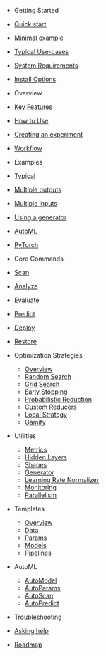 - Getting Started

 - [Quick start](README.md#quick-start)
 - [Minimal example](README.md#minimal-example)
 - [Typical Use-cases](README.md#typical-use-cases)
 - [System Requirements](README.md#system-requirements)
 - [Install Options](Install_Options.md)


- Overview

 - [Key Features](Overview.md#key-features)
 - [How to Use](Overview.md#how-to-use)
 - [Creating an experiment](Overview.md#creating-an-experiment)
 - [Workflow](Workflow.md)

- Examples

 - [Typical](Examples_Typical.md)
 - [Multiple outputs](Examples_Multiple_Outputs.md)
 - [Multiple inputs](Examples_Multiple_Inputs.md)
 - [Using a generator](Examples_Generator.md)
 - [AutoML](Examples_AutoML.md)
 - [PyTorch](Examples_PyTorch.md)

- Core Commands

 - [Scan](Scan.md)
 - [Analyze](Analyze.md)
 - [Evaluate](Evaluate.md)
 - [Predict](Predict.md)
 - [Deploy](Deploy.md)
 - [Restore](Restore.md)

- Optimization Strategies

  - [Overview](Optimization_Strategies.md#optimization-strategies)
  - [Random Search](Optimization_Strategies.md#random-search)
  - [Grid Search](Optimization_Strategies.md#grid-search)
  - [Early Stopping](Optimization_Strategies.md#early-stopping)
  - [Probabilistic Reduction](Probabilistic_Reduction.md)
  - [Custom Reducers](Custom_Reducers.md)
  - [Local Strategy](Local_Strategy.md)
  - [Gamify](Gamify.md)

- Utilities

  - [Metrics](Metrics.md)
  - [Hidden Layers](Hidden_Layers.md)
  - [Shapes](Hidden_Layers.md#shapes)
  - [Generator](Generator.md)
  - [Learning Rate Normalizer](Learning_Rate_Normalizer.md)
  - [Monitoring](Monitoring.md)
  - [Parallelism](Parallelism.md)

- Templates

  - [Overview](Templates.md)
  - [Data](Templates.md#datasets)
  - [Params](Templates.md#params)
  - [Models](Templates.md#models)
  - [Pipelines](Templates.md#pipelines)

- AutoML

  - [AutoModel](AutoModel.md)
  - [AutoParams](AutoParams.md)
  - [AutoScan](AutoScan.md)
  - [AutoPredict](AutoPredict.md)

- Troubleshooting

 - [Asking help](Asking_Help.md)
 - [Roadmap](Roadmap.md)
